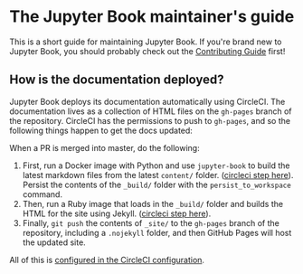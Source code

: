 # The Jupyter Book maintainer's guide

This is a short guide for maintaining Jupyter Book. If you're brand new to
Jupyter Book, you should probably check out the [Contributing Guide](https://github.com/jupyter/jupyter-book/blob/master/CONTRIBUTING.md)
first!

## How is the documentation deployed?

Jupyter Book deploys its documentation automatically using CircleCI. The
documentation lives as a collection of HTML files on the `gh-pages` branch
of the repository. CircleCI has the permissions to push to `gh-pages`, and
so the following things happen to get the docs updated:

When a PR is merged into master, do the following:

1. First, run a Docker image with Python and use `jupyter-book` to build the
   latest markdown files from the latest `content/` folder. ([circleci step here](https://github.com/jupyter/jupyter-book/blob/master/.circleci/config.yml#L65)).
   Persist the contents of the `_build/` folder with the `persist_to_workspace` command.
2. Then, run a Ruby image that loads in the `_build/` folder and builds the HTML
   for the site using Jekyll. ([circleci step here](https://github.com/jupyter/jupyter-book/blob/master/.circleci/config.yml#L18)).
3. Finally, `git push` the contents of `_site/` to the `gh-pages` branch of the
   repository, including a `.nojekyll` folder, and then GitHub Pages will host
   the updated site.

All of this is [configured in the CircleCI configuration](https://github.com/jupyter/jupyter-book/blob/master/.circleci/config.yml).
